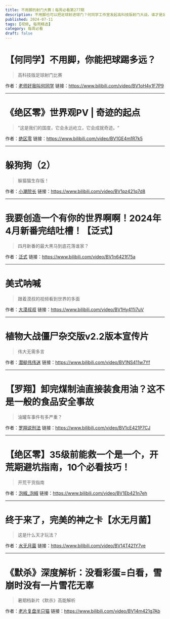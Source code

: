 ```yaml
---
title: 不用脚的射门大赛丨每周必看第277期
description: 不用脚也可以把足球射进球门？何同学工作室发起高科技版射门大战，谁才是足球外挂之王？
published: 2024-07-11
tags: [视频, 每周精选]
category: 每周必看
draft: false
---
```


# 【何同学】不用脚，你能把球踢多远？
> 高科技版足球射门比赛

作者：[老师好我叫何同学](https://space.bilibili.com/163637592)
链接：https://www.bilibili.com/video/BV1oH4y1F7P9

---

# 《绝区零》世界观PV | 奇迹的起点
> ”这是我们的国度，它会永远屹立，它会成就奇迹。“

作者：[绝区零](https://space.bilibili.com/1636034895)
链接：https://www.bilibili.com/video/BV1GE4m1R7k5

---

# 躲狗狗（2）
> 躲猫猫生存版！

作者：[小潮院长](https://space.bilibili.com/5970160)
链接：https://www.bilibili.com/video/BV1pz421q7d8

---

# 我要创造一个有你的世界啊啊！2024年4月新番完结吐槽！【泛式】
> 四月新番的最大黑马到底花落谁家？

作者：[泛式](https://space.bilibili.com/63231)
链接：https://www.bilibili.com/video/BV1n6421f75a

---

# 美式呐喊
> 跟着漠叔的视频看到世界的多面

作者：[大漠叔叔](https://space.bilibili.com/67141499)
链接：https://www.bilibili.com/video/BV1Hy411i7uV

---

# 植物大战僵尸杂交版v2.2版本宣传片
> 伟大无需多言

作者：[潜艇伟伟迷](https://space.bilibili.com/97213827)
链接：https://www.bilibili.com/video/BV1NS411w7Yf

---

# 【罗翔】卸完煤制油直接装食用油？这不是一般的食品安全事故
> 油罐车事件有多严重？

作者：[罗翔说刑法](https://space.bilibili.com/517327498)
链接：https://www.bilibili.com/video/BV1cE421P7CJ

---

# 【绝区零】35级前能救一个是一个，开荒期避坑指南，10个必看技巧！
> 开荒干货指南

作者：[泡椒_泡椒](https://space.bilibili.com/7503663)
链接：https://www.bilibili.com/video/BV1Eb421n7eh

---

# 终于来了，完美的神之卡【水无月菌】
> 这是什么天才玩法？

作者：[水无月菌](https://space.bilibili.com/1958342)
链接：https://www.bilibili.com/video/BV14T421Y7ve

---

# 《默杀》深度解析：没看彩蛋=白看，雪崩时没有一片雪花无辜
> 暑期档新片《默杀》高能解析

作者：[老片复盘半只猫](https://space.bilibili.com/494322888)
链接：https://www.bilibili.com/video/BV14m421g7Ab

